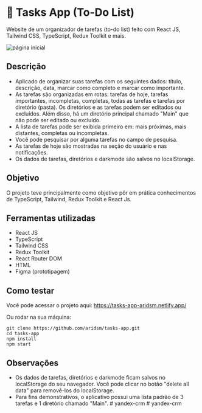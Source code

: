 # 📅 Tasks App (To-Do List)

Website de um organizador de tarefas (to-do list) feito com React JS, Tailwind CSS, TypeScript, Redux Toolkit e mais.

![página inicial](https://github.com/aridsm/tasks-app/blob/master/public/To-Do%20List%20_%20All%20tasks.png)

## Descrição

- Aplicado de organizar suas tarefas com os seguintes dados: título, descrição, data, marcar como completo e marcar como importante. 
- As tarefas são organizadas em rotas: tarefas de hoje, tarefas importantes, incompletas, completas, todas as tarefas e tarefas por diretório (pasta). Os diretórios e as tarefas podem ser editados ou excluídos. Além disso, há um diretório principal chamado "Main" que não pode ser editado ou excluído.
- A lista de tarefas pode ser exibida primeiro em: mais próximas, mais distantes, completas ou incompletas.
- Você pode pesquisar por alguma tarefas no campo de pesquisa.
- As tarefas de hoje são mostradas na seção do usuário e nas notificações.
- Os dados de tarefas, diretórios e darkmode são salvos no localStorage.

## Objetivo

O projeto teve principalmente como objetivo pôr em prática conhecimentos de TypeScript, Tailwind, Redux Toolkit e React Js.

## Ferramentas utilizadas

- React JS
- TypeScript
- Tailwind CSS
- Redux Toolkit
- React Router DOM
- HTML
- Figma (prototipagem)

## Como testar

Você pode acessar o projeto aqui: https://tasks-app-aridsm.netlify.app/

Ou rodar na sua máquina: 

``` 
git clone https://github.com/aridsm/tasks-app.git
cd tasks-app
npm install
npm start
```

## Observações

- Os dados de tarefas, diretórios e darkmode ficam salvos no localStorage do seu navegador. Você pode clicar no botão "delete all data" para removê-los do localStorage.
- Para fins demonstrativos, o aplicativo possui uma lista padrão de 3 tarefas e 1 diretório chamado "Main".
#   y a n d e x - c r m  
 #   y a n d e x - c r m  
 